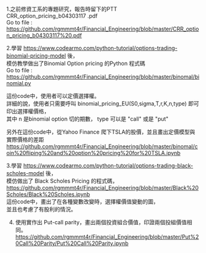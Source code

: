  


1.之前修資工系的專題研究，報告時留下的PTT   
CRR_option_pricing_b04303117 .pdf  
Go to file : https://github.com/rgmmmt4r/Financial_Engineering/blob/master/CRR_option_pricing_b04303117%20.pdf  


2.學習 https://www.codearmo.com/python-tutorial/options-trading-binomial-pricing-model  後，  
模仿教學做出了Binomial Option pricing 的Python 程式碼  
Go to file : https://github.com/rgmmmt4r/Financial_Engineering/blob/master/binomal/binomial.py  


這份code中，使用者可以定價選擇權。  
詳細的說，使用者只需要呼叫  binomial_pricing_EU(S0,sigma,T,r,K,n,type) 即可印出選擇權價格，  
其中 n 是binomial option 切的期數， type 可以是 "call" 或是 "put"   

另外在這份code中，從Yahoo Finance 爬下TSLA的股價，並且畫出定價模型與實際價格的差距
https://github.com/rgmmmt4r/Financial_Engineering/blob/master/binomal/coin%20fliping%20and%20option%20pricing%20for%20TSLA.ipynb  
  
3.學習 https://www.codearmo.com/python-tutorial/options-trading-black-scholes-model 後，  
模仿做出了 Black Scholes Pricing 的程式碼，  
https://github.com/rgmmmt4r/Financial_Engineering/blob/master/Black%20Scholes/Black%20Scholes.ipynb  
這份code中，畫出了在各種變數改變時，選擇權價值變動的圖，  
並且也考慮了有股利的情況。
  
  
4. 使用實作出 Put-call parity，畫出兩個投資組合價值，印證兩個投組價值相同。  
https://github.com/rgmmmt4r/Financial_Engineering/blob/master/Put%20Call%20Parity/Put%20Call%20Parity.ipynb  
